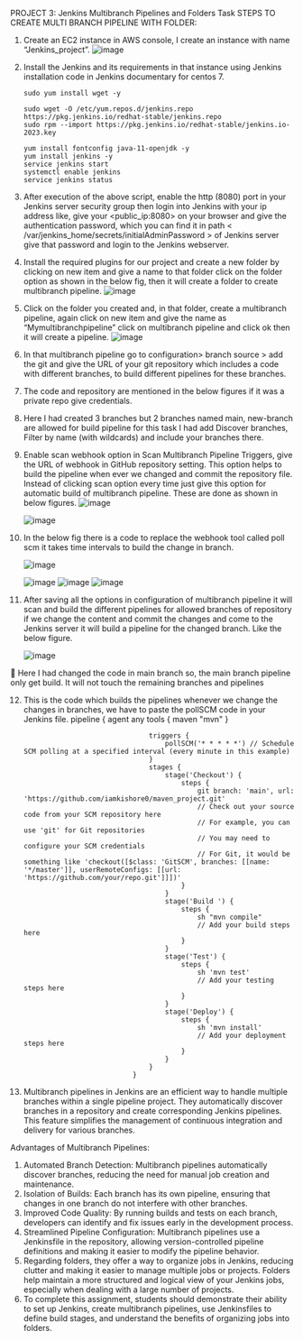 PROJECT 3: Jenkins Multibranch Pipelines and Folders Task 
STEPS TO CREATE MULTI BRANCH PIPELINE WITH FOLDER:
1.	Create an EC2 instance in AWS console, I create an instance with name “Jenkins_project”.
     ![image](https://github.com/sainakka5/MULTIBRANCH_PIPELINE_WITH_BUILD_AUTOMATION_CODE/assets/136338958/eba3e614-5d39-4538-9b80-2380c0142331)

 
2.	Install the Jenkins and its requirements in that instance using Jenkins installation code in Jenkins documentary for centos 7.

        sudo yum install wget -y

        sudo wget -O /etc/yum.repos.d/jenkins.repo https://pkg.jenkins.io/redhat-stable/jenkins.repo
        sudo rpm --import https://pkg.jenkins.io/redhat-stable/jenkins.io-2023.key

        yum install fontconfig java-11-openjdk -y
        yum install jenkins -y
        service jenkins start
        systemctl enable jenkins
        service jenkins status

3.	After execution of the above script, enable the http (8080) port in your Jenkins server security group then login into Jenkins with your ip address like, give your <public_ip:8080> on your browser and give the authentication password, which you can find it in path 
 < /var/jenkins_home/secrets/initialAdminPassword > of Jenkins server give that password and login to the Jenkins webserver.
4.	Install the required plugins for our project and create a new folder by clicking on new item and give a name to that folder 
click on the folder option as shown in the below fig, then it will create a folder to create multibranch pipeline.
 ![image](https://github.com/sainakka5/MULTIBRANCH_PIPELINE_WITH_BUILD_AUTOMATION_CODE/assets/136338958/a35036b3-695d-48b2-8ac2-0fb1b2c981ea)


5.	Click on the folder you created and, in that folder, create a multibranch pipeline, again click on new item and give the name as “Mymultibranchpipeline” click on multibranch pipeline and click ok then it will create a pipeline.
 ![image](https://github.com/sainakka5/MULTIBRANCH_PIPELINE_WITH_BUILD_AUTOMATION_CODE/assets/136338958/226ed0d3-20c5-4284-9c53-a5aece2ae7fe)

6.	In that multibranch pipeline go to configuration> branch source > add the git and give the URL of your git repository which includes a code with different branches, to build different pipelines for these branches.
7.	The code and repository are mentioned in the below figures if it was a private repo give credentials.
8.	Here I had created 3 branches but 2 branches named main, new-branch are allowed for build pipeline for this task I had add Discover branches, Filter by name (with wildcards) and include your branches there.
9.	Enable scan webhook option in Scan Multibranch Pipeline Triggers, give the URL of webhook in GitHub repository setting. This option helps to build the pipeline when ever we changed and commit the repository file. Instead of clicking scan option every time just give this option for automatic build of multibranch pipeline. These are done as shown in below figures.
            ![image](https://github.com/sainakka5/MULTIBRANCH_PIPELINE_WITH_BUILD_AUTOMATION_CODE/assets/136338958/37bd1b1f-57c2-47fa-a080-9da1ee0b29a0)

       ![image](https://github.com/sainakka5/MULTIBRANCH_PIPELINE_WITH_BUILD_AUTOMATION_CODE/assets/136338958/009de06a-8f41-4024-9296-228ac93f176d)

     
10.	In the below fig there is a code to replace the webhook tool called poll scm it takes time intervals to build the change in branch.

    
       ![image](https://github.com/sainakka5/MULTIBRANCH_PIPELINE_WITH_BUILD_AUTOMATION_CODE/assets/136338958/35f2d7a5-bb5a-4b8a-98fd-7b3d92443ee4)

     ![image](https://github.com/sainakka5/MULTIBRANCH_PIPELINE_WITH_BUILD_AUTOMATION_CODE/assets/136338958/eb8ba322-0659-4db1-a45f-1b3a7e9e633f)
      ![image](https://github.com/sainakka5/MULTIBRANCH_PIPELINE_WITH_BUILD_AUTOMATION_CODE/assets/136338958/b67997f0-3b58-48b4-974e-c2ecb110eb7a)
     ![image](https://github.com/sainakka5/MULTIBRANCH_PIPELINE_WITH_BUILD_AUTOMATION_CODE/assets/136338958/d53d3d53-c553-4bab-a697-a82f9b182657)

 
 
11.	After saving all the options in configuration of multibranch pipeline it will scan and build the different pipelines for allowed branches of repository
if we change the content and commit the changes and come to the Jenkins server it will build a pipeline for the changed branch. Like the below figure.
 
     ![image](https://github.com/sainakka5/MULTIBRANCH_PIPELINE_WITH_BUILD_AUTOMATION_CODE/assets/136338958/c678a998-3105-46c9-ab97-17c917ddb8c7)

	Here I had changed the code in main branch so, the main branch pipeline only get build. It will not touch the remaining branches and pipelines

12.	This is the code which builds the pipelines whenever we change the changes in branches, we have to paste the pollSCM code in your Jenkins file.
                                   pipeline {
                                       agent any
                                       tools {
                                           maven "mvn"
                                       }
                                       
                                       triggers {
                                           pollSCM('* * * * *') // Schedule SCM polling at a specified interval (every minute in this example)
                                       }
                                       stages {
                                           stage('Checkout') {
                                               steps {
                                                   git branch: 'main', url: 'https://github.com/iamkishore0/maven_project.git'
                                                   // Check out your source code from your SCM repository here
                                                   // For example, you can use 'git' for Git repositories
                                                   // You may need to configure your SCM credentials
                                                   // For Git, it would be something like 'checkout([$class: 'GitSCM', branches: [[name: '*/master']], userRemoteConfigs: [[url: 'https://github.com/your/repo.git']]])'
                                               }
                                           }
                                           stage('Build ') {
                                               steps {
                                                   sh "mvn compile"
                                                   // Add your build steps here
                                               }
                                           }
                                           stage('Test') {
                                               steps {
                                                   sh 'mvn test'
                                                   // Add your testing steps here
                                               }
                                           }
                                           stage('Deploy') {
                                               steps {
                                                   sh 'mvn install'
                                                   // Add your deployment steps here
                                               }
                                           }
                                       }
                                   }
13.	Multibranch pipelines in Jenkins are an efficient way to handle multiple branches within a single pipeline project. They automatically discover branches in a repository and create corresponding Jenkins pipelines. This feature simplifies the management of continuous integration and delivery for various branches.

Advantages of Multibranch Pipelines:
1.	Automated Branch Detection: Multibranch pipelines automatically discover branches, reducing the need for manual job creation and maintenance.
2.	Isolation of Builds: Each branch has its own pipeline, ensuring that changes in one branch do not interfere with other branches.
3.	Improved Code Quality: By running builds and tests on each branch, developers can identify and fix issues early in the development process.
4.	Streamlined Pipeline Configuration: Multibranch pipelines use a Jenkinsfile in the repository, allowing version-controlled pipeline definitions and making it easier to modify the pipeline behavior.
5.	Regarding folders, they offer a way to organize jobs in Jenkins, reducing clutter and making it easier to manage multiple jobs or projects. Folders help maintain a more structured and logical view of your Jenkins jobs, especially when dealing with a large number of projects.
6.	To complete this assignment, students should demonstrate their ability to set up Jenkins, create multibranch pipelines, use Jenkinsfiles to define build stages, and understand the benefits of organizing jobs into folders.
